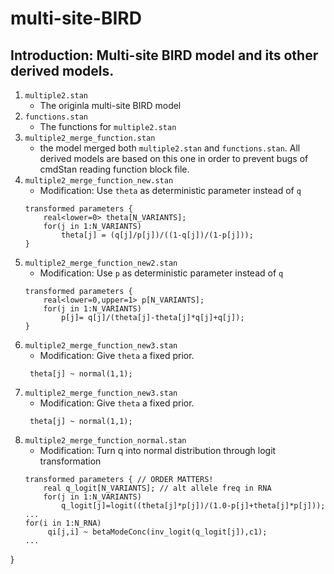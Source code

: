 # multi-site-BIRD
## Introduction: Multi-site BIRD model and its other derived models.
1. `multiple2.stan` 
    - The originla multi-site BIRD model 
2. `functions.stan` 
    - The functions for `multiple2.stan`
3. `multiple2_merge_function.stan`
    - the model merged both `multiple2.stan` and `functions.stan`. All derived models are based on this one in order to prevent bugs of cmdStan reading function block file. 
4. `multiple2_merge_function_new.stan`
    - Modification: Use `theta` as deterministic parameter instead of `q`
    ```
    transformed parameters {
        real<lower=0> theta[N_VARIANTS];
        for(j in 1:N_VARIANTS)
            theta[j] = (q[j]/p[j])/((1-q[j])/(1-p[j]));
    }
    ```
5. `multiple2_merge_function_new2.stan`
    - Modification: Use `p` as deterministic parameter instead of `q`
    ```
    transformed parameters { 
        real<lower=0,upper=1> p[N_VARIANTS];
        for(j in 1:N_VARIANTS)
            p[j]= q[j]/(theta[j]-theta[j]*q[j]+q[j]);
    }
    ```
6. `multiple2_merge_function_new3.stan`
    - Modification: Give `theta` a fixed prior. 
    ```
     theta[j] ~ normal(1,1);
    ```
7. `multiple2_merge_function_new3.stan`
    - Modification: Give `theta` a fixed prior. 
    ```
     theta[j] ~ normal(1,1);
    ```
8. `multiple2_merge_function_normal.stan`
    - Modification: Turn q into normal distribution through logit transformation
    ```
    transformed parameters { // ORDER MATTERS!
        real q_logit[N_VARIANTS]; // alt allele freq in RNA
        for(j in 1:N_VARIANTS)
            q_logit[j]=logit((theta[j]*p[j])/(1.0-p[j]+theta[j]*p[j]));
    ...
    for(i in 1:N_RNA)
         qi[j,i] ~ betaModeConc(inv_logit(q_logit[j]),c1);
    ...
}
